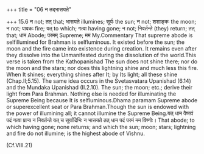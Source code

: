 +++
title = "06 न तद्भासयते"

+++
15.6 न not; तत् that; भासयते illumines; सूर्यः the sun; न not; शशाङ्कः
the moon; न not; पावकः fire; यत् to which; गत्वा having gone; न not;
निवर्तन्ते (they) return; तत् that; धाम Abode; परमम् Supreme; मम
My.Commentary That supreme abode is selfillumined for Brahman is
selfluminous. It existed before the sun; the moon and the fire came into
existence during creation. It remains even after they dissolve into the
Unmanifested during the dissolution of the world.This verse is taken
from the Kathopanishad The sun does not shine there; nor do the moon and
the stars; nor does this lightning shine and much less this fire. When
It shines; everything shines after It; by Its light; all these shine
(Chap.II;5.15). The same idea occurs in the Svetasvatara Upanishad
(6.14) and the Mundaka Upanishad (II.2.10). The sun; the moon; etc.;
derive their light from Para Brahman. Nothing else is needed for
illuminating the Supreme Being because It is selfluminous.Dhama paramam
Supreme abode or superexcellent seat or Para Brahman.Though the sun is
endowed with the power of illumining all; it cannot illumine the Supreme
Being.यत् धाम वैष्णवं पदं गत्वा प्राप्य न निवर्तन्ते यत् च सूर्यादिभिः न
भासयते तत् धाम पदं परमं मम विष्णोः। That abode; to which having gone;
none returns; and which the sun; moon; stars; lightning and fire do not
illumine; is the highest abode of Vishnu.  
  
(Cf.VIII.21)

